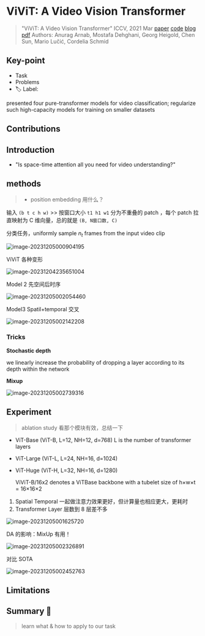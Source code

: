 # ViViT: A Video Vision Transformer

> "ViViT: A Video Vision Transformer" ICCV, 2021 Mar
> [paper](http://arxiv.org/abs/2103.15691v2) [code](https://github.com/google-research/scenic/tree/main/scenic/projects/vivit) [blog](https://zhuanlan.zhihu.com/p/451386368)
> [pdf](./2021_03_ICCV_ViViT--A-Video-Vision-Transformer.pdf)
> Authors: Anurag Arnab, Mostafa Dehghani, Georg Heigold, Chen Sun, Mario Lučić, Cordelia Schmid

## Key-point

- Task
- Problems
- :label: Label:

 presented four pure-transformer models for video classification; regularize such high-capacity models for training on smaller datasets

## Contributions

## Introduction

- "Is space-time attention all you need for video understanding?"



## methods

> - position embedding 用什么？

输入 `(b t c h w)` >> 按窗口大小 `t1 h1 w1` 分为不重叠的 patch ，每个 patch 拉直映射为 C 维向量，总的就是 `(B, N窗口数, C)`

分类任务，uniformly sample $n_t$ frames from the input video clip

![image-20231205000904195](docs/2021_03_ICCV_ViViT--A-Video-Vision-Transformer_Note/image-20231205000904195.png)



ViViT 各种变形

![image-20231204235651004](docs/2021_03_ICCV_ViViT--A-Video-Vision-Transformer_Note/Vivit_framework.png)

Model 2 先空间后时序

![image-20231205002054460](docs/2021_03_ICCV_ViViT--A-Video-Vision-Transformer_Note/image-20231205002054460.png)

Model3 Spatil+temporal 交叉

![image-20231205002142208](docs/2021_03_ICCV_ViViT--A-Video-Vision-Transformer_Note/image-20231205002142208.png)



### Tricks

**Stochastic depth**

we linearly increase the probability of dropping a layer according to its depth within the network



**Mixup**

![image-20231205002739316](docs/2021_03_ICCV_ViViT--A-Video-Vision-Transformer_Note/image-20231205002739316.png)



## Experiment

> ablation study 看那个模块有效，总结一下

- ViT-Base (ViT-B, L=12, NH=12, d=768) L is the number of transformer layers

- ViT-Large (ViT-L, L=24, NH=16, d=1024)

- ViT-Huge (ViT-H, L=32, NH=16, d=1280)

  ViViT-B/16x2 denotes a ViTBase backbone with a tubelet size of h×w×t = 16×16×2

1. Spatial Temporal 一起做注意力效果更好，但计算量也相应更大，更耗时
2. Transformer Layer 层数到 8 层差不多



![image-20231205001625720](docs/2021_03_ICCV_ViViT--A-Video-Vision-Transformer_Note/image-20231205001625720.png)



DA 的影响：MixUp 有用！

![image-20231205002326891](docs/2021_03_ICCV_ViViT--A-Video-Vision-Transformer_Note/image-20231205002326891.png)



对比 SOTA

![image-20231205002452763](docs/2021_03_ICCV_ViViT--A-Video-Vision-Transformer_Note/image-20231205002452763.png)





## Limitations

## Summary :star2:

> learn what & how to apply to our task

